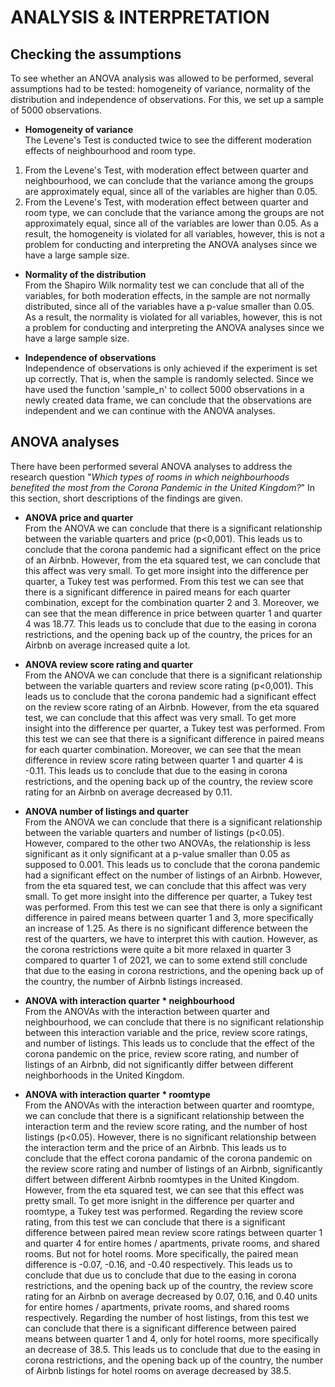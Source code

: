 # ANALYSIS & INTERPRETATION

## Checking the assumptions
To see whether an ANOVA analysis was allowed to be performed, several assumptions had to be tested: homogeneity of variance, normality of the distribution and independence of observations. For this, we set up a sample of 5000 observations.  

* **Homogeneity of variance**  
The Levene's Test is conducted twice to see the different moderation effects of neighbourhood and room type.
1. From the Levene's Test, with moderation effect between quarter and neighbourhood, we can conclude that the variance among the groups are approximately equal, since all of the variables are higher than 0.05.  
2. From the Levene's Test, with moderation effect between quarter and room type, we can conclude that the variance among the groups are not approximately equal, since all of the variables are lower than 0.05. As a result, the homogeneity is violated for all variables, however, this is not a problem for conducting and interpreting the ANOVA analyses since we have a large sample size. 

* **Normality of the distribution**  
From the Shapiro Wilk normality test we can conclude that all of the variables, for both moderation effects, in the sample are not normally distributed, since all of the variables have a p-value smaller than 0.05. As a result, the normality is violated for all variables, however, this is not a problem for conducting and interpreting the ANOVA analyses since we have a large sample size.  

* **Independence of observations**  
Independence of observations is only achieved if the experiment is set up correctly. That is, when the sample is randomly selected. Since we have used the function 'sample_n' to collect 5000 observations in a newly created data frame, we can conclude that the observations are independent and we can continue with the ANOVA analyses.

## ANOVA analyses
There have been performed several ANOVA analyses to address the research question "*Which types of rooms in which neighbourhoods benefited the most from the Corona Pandemic in the United Kingdom?*" In this section, short descriptions of the findings are given.  

* **ANOVA price and quarter**  
From the ANOVA we can conclude that there is a significant relationship between the variable quarters and price (p<0,001). This leads us to conclude that the corona pandemic had a significant effect on the price of an Airbnb. However, from the eta squared test, we can conclude that this affect was very small. To get more insight into the difference per quarter, a Tukey test was performed. From this test we can see that there is a significant difference in paired  means for each quarter combination, except for the combination quarter 2 and 3. Moreover, we can see that the mean difference in price between quarter 1 and quarter 4 was 18.77. This leads us to conclude that due to the easing in corona restrictions, and the opening back up of the country, the prices for an Airbnb on average increased quite a lot.  

* **ANOVA review score rating and quarter**  
From the ANOVA we can conclude that there is a significant relationship between the variable quarters and review score rating (p<0,001). This leads us to conclude that the corona pandemic had a significant effect on the review score rating of an Airbnb. However, from the eta squared test, we can conclude that this affect was very small. To get more insight into the difference per quarter, a Tukey test was performed. From this test we can see that there is a significant difference in paired means for each quarter combination. Moreover, we can see that the mean difference in review score rating between quarter 1 and quarter 4 is -0.11. This leads us to conclude that due to the easing in corona restrictions, and the opening back up of the country, the review score rating for an Airbnb on average decreased by 0.11.  

* **ANOVA number of listings and quarter**  
From the ANOVA we can conclude that there is a significant relationship between the variable quarters and number of listings (p<0.05). However, compared to the other two ANOVAs, the relationship is less significant as it only significant at a p-value smaller than 0.05 as supposed to 0.001. This leads us to conclude that the corona pandemic had a significant effect on the number of listings of an Airbnb. However, from the eta squared test, we can conclude that this affect was very small. To get more insight into the difference per quarter, a Tukey test was performed. From this test we can see that there is only a significant difference in paired means between quarter 1 and 3, more specifically an increase of 1.25. As there is no significant difference between the rest of the quarters, we have to interpret this with caution. However, as the corona restrictions were quite a bit more relaxed in quarter 3 compared to quarter 1 of 2021, we can to some extend still conclude that due to the easing in corona restrictions, and the opening back up of the country, the number of Airbnb listings increased.  

* **ANOVA with interaction quarter * neighbourhood**  
From the ANOVAs with the interaction between quarter and neighbourhood, we can conclude that there is no significant relationship between this interaction variable and the price, review score ratings, and number of listings. This leads us to conclude that the effect of the corona pandemic on the price, review score rating, and number of listings of  an Airbnb, did not significantly differ between different neighborhoods in the United Kingdom. 

* **ANOVA with interaction quarter * roomtype**  
From the ANOVAs with the interaction between quarter and roomtype, we can conclude that there is a significant relationship between the interaction term and the review score rating, and the number of host listings (p<0.05). However, there is no significant relationship  between the interaction term and the price of an Airbnb. This leads us to conclude that the effect corona pandamic of the corona pandemic on the review score rating and number of listings of an Airbnb, significantly differt between different Airbnb roomtypes in the United Kingdom. However, from the eta squared test, we can see that this effect was pretty small. To  get more isnight in the difference per quarter and roomtype, a Tukey test was performed. Regarding the review score rating, from this test we can conclude that there is a significant difference between paired mean review score ratings between quarter 1 and quarter 4 for  entire homes / apartments, private rooms,  and shared rooms. But not for hotel rooms. More specifically, the paired  mean difference is -0.07,  -0.16, and -0.40 respectively. This leads us to conclude that due us to conclude that due to the easing in corona restrictions, and the opening back up of the country, the review score rating for an Airbnb on average decreased by 0.07, 0.16, and 0.40 units for entire homes / apartments, private rooms, and shared rooms respectively. Regarding the number of host listings, from this test we can conclude that there is a significant difference between paired means between quarter 1 and 4, only for hotel rooms, more specifically an decrease of 38.5. This leads us to conclude that due to the easing in corona restrictions, and the opening back up of the country, the number of Airbnb listings for hotel rooms on average decreased by 38.5.  
